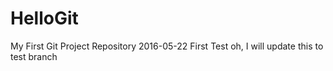 # HelloGit
My First Git Project Repository
2016-05-22 First Test oh, I will update this
to test branch

